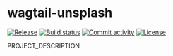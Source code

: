 # wagtail-unsplash

[![Release](https://img.shields.io/github/v/release/mintyPT/wagtail-unsplash)](https://img.shields.io/github/v/release/mintyPT/wagtail-unsplash)
[![Build status](https://img.shields.io/github/actions/workflow/status/mintyPT/wagtail-unsplash/main.yml?branch=main)](https://github.com/mintyPT/wagtail-unsplash/actions/workflows/main.yml?query=branch%3Amain)
[![Commit activity](https://img.shields.io/github/commit-activity/m/mintyPT/wagtail-unsplash)](https://img.shields.io/github/commit-activity/m/mintyPT/wagtail-unsplash)
[![License](https://img.shields.io/github/license/mintyPT/wagtail-unsplash)](https://img.shields.io/github/license/mintyPT/wagtail-unsplash)

PROJECT_DESCRIPTION
